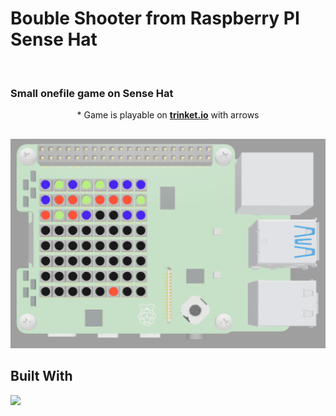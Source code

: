 # Bouble Shooter from Raspberry PI Sense Hat

<br />
<div align="center">
  <h3 align="left">Small onefile game on Sense Hat</h3>
  * Game is playable on <a href="https://trinket.io/sense-hat"><strong>trinket.io</strong></a> with arrows
</div>

## 

<div align="center">
  <img src="pics/screenshot.png">
</div>

## Built With

<a href="https://www.python.org/">
  <img src="https://img.shields.io/badge/python-3670A0?style=for-the-badge&logo=python&logoColor=ffdd54">
</a>